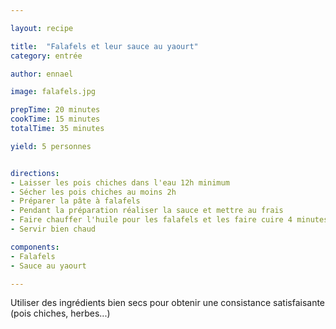 ```yaml
---

layout: recipe

title:  "Falafels et leur sauce au yaourt"
category: entrée

author: ennael

image: falafels.jpg

prepTime: 20 minutes
cookTime: 15 minutes
totalTime: 35 minutes

yield: 5 personnes


directions:
- Laisser les pois chiches dans l'eau 12h minimum
- Sécher les pois chiches au moins 2h
- Préparer la pâte à falafels 
- Pendant la préparation réaliser la sauce et mettre au frais
- Faire chauffer l'huile pour les falafels et les faire cuire 4 minutes
- Servir bien chaud

components:
- Falafels
- Sauce au yaourt

---
```


Utiliser des ingrédients bien secs pour obtenir une consistance satisfaisante (pois chiches, herbes...)
